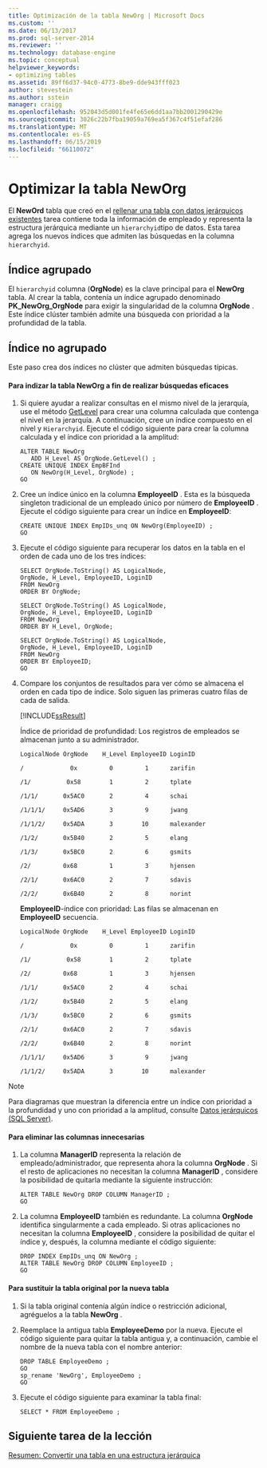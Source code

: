 ```yaml
---
title: Optimización de la tabla NewOrg | Microsoft Docs
ms.custom: ''
ms.date: 06/13/2017
ms.prod: sql-server-2014
ms.reviewer: ''
ms.technology: database-engine
ms.topic: conceptual
helpviewer_keywords:
- optimizing tables
ms.assetid: 89ff6d37-94c0-4773-8be9-dde943fff023
author: stevestein
ms.author: sstein
manager: craigg
ms.openlocfilehash: 952043d5d001fe4fe65e6dd1aa7bb2001290429e
ms.sourcegitcommit: 3026c22b7fba19059a769ea5f367c4f51efaf286
ms.translationtype: MT
ms.contentlocale: es-ES
ms.lasthandoff: 06/15/2019
ms.locfileid: "66110072"
---
```

# <a name="optimizing-the-neworg-table"></a>Optimizar la tabla NewOrg
  El **NewOrd** tabla que creó en el [rellenar una tabla con datos jerárquicos existentes](lesson-1-2-populating-a-table-with-existing-hierarchical-data.md) tarea contiene toda la información de empleado y representa la estructura jerárquica mediante un `hierarchyid`tipo de datos. Esta tarea agrega los nuevos índices que admiten las búsquedas en la columna `hierarchyid`.  
  
## <a name="clustered-index"></a>Índice agrupado  
 El `hierarchyid` columna (**OrgNode**) es la clave principal para el **NewOrg** tabla. Al crear la tabla, contenía un índice agrupado denominado **PK_NewOrg_OrgNode** para exigir la singularidad de la columna **OrgNode** . Este índice clúster también admite una búsqueda con prioridad a la profundidad de la tabla.  
  
## <a name="nonclustered-index"></a>Índice no agrupado  
 Este paso crea dos índices no clúster que admiten búsquedas típicas.  
  
#### <a name="to-index-the-neworg-table-for-efficient-searches"></a>Para indizar la tabla NewOrg a fin de realizar búsquedas eficaces  
  
1.  Si quiere ayudar a realizar consultas en el mismo nivel de la jerarquía, use el método [GetLevel](/sql/t-sql/data-types/getlevel-database-engine) para crear una columna calculada que contenga el nivel en la jerarquía. A continuación, cree un índice compuesto en el nivel y `Hierarchyid`. Ejecute el código siguiente para crear la columna calculada y el índice con prioridad a la amplitud:  
  
    ```  
    ALTER TABLE NewOrg   
       ADD H_Level AS OrgNode.GetLevel() ;  
    CREATE UNIQUE INDEX EmpBFInd   
       ON NewOrg(H_Level, OrgNode) ;  
    GO  
    ```  
  
2.  Cree un índice único en la columna **EmployeeID** . Esta es la búsqueda singleton tradicional de un empleado único por número de **EmployeeID** . Ejecute el código siguiente para crear un índice en **EmployeeID**:  
  
    ```  
    CREATE UNIQUE INDEX EmpIDs_unq ON NewOrg(EmployeeID) ;  
    GO  
    ```  
  
3.  Ejecute el código siguiente para recuperar los datos en la tabla en el orden de cada uno de los tres índices:  
  
    ```  
    SELECT OrgNode.ToString() AS LogicalNode,  
    OrgNode, H_Level, EmployeeID, LoginID  
    FROM NewOrg   
    ORDER BY OrgNode;  
  
    SELECT OrgNode.ToString() AS LogicalNode,  
    OrgNode, H_Level, EmployeeID, LoginID   
    FROM NewOrg   
    ORDER BY H_Level, OrgNode;  
  
    SELECT OrgNode.ToString() AS LogicalNode,  
    OrgNode, H_Level, EmployeeID, LoginID   
    FROM NewOrg   
    ORDER BY EmployeeID;  
    GO  
    ```  
  
4.  Compare los conjuntos de resultados para ver cómo se almacena el orden en cada tipo de índice. Solo siguen las primeras cuatro filas de cada de salida.  
  
     [!INCLUDE[ssResult](../../includes/ssresult-md.md)]  
  
     Índice de prioridad de profundidad: Los registros de empleados se almacenan junto a su administrador.  
  
     `LogicalNode OrgNode    H_Level EmployeeID LoginID`  
  
     `/             0x         0         1      zarifin`  
  
     `/1/          0x58        1         2      tplate`  
  
     `/1/1/       0x5AC0       2         4      schai`  
  
     `/1/1/1/     0x5AD6       3         9      jwang`  
  
     `/1/1/2/     0x5ADA       3        10      malexander`  
  
     `/1/2/       0x5B40       2         5      elang`  
  
     `/1/3/       0x5BC0       2         6      gsmits`  
  
     `/2/         0x68         1         3      hjensen`  
  
     `/2/1/       0x6AC0       2         7      sdavis`  
  
     `/2/2/       0x6B40       2         8      norint`  
  
     **EmployeeID**-índice con prioridad: Las filas se almacenan en **EmployeeID** secuencia.  
  
     `LogicalNode OrgNode    H_Level EmployeeID LoginID`  
  
     `/             0x         0         1      zarifin`  
  
     `/1/          0x58        1         2      tplate`  
  
     `/2/         0x68         1         3      hjensen`  
  
     `/1/1/       0x5AC0       2         4      schai`  
  
     `/1/2/       0x5B40       2         5      elang`  
  
     `/1/3/       0x5BC0       2         6      gsmits`  
  
     `/2/1/       0x6AC0       2         7      sdavis`  
  
     `/2/2/       0x6B40       2         8      norint`  
  
     `/1/1/1/     0x5AD6       3         9      jwang`  
  
     `/1/1/2/     0x5ADA       3        10      malexander`  
  
> [!NOTE]  
>  Para diagramas que muestran la diferencia entre un índice con prioridad a la profundidad y uno con prioridad a la amplitud, consulte [Datos jerárquicos &#40;SQL Server&#41;](../hierarchical-data-sql-server.md).  
  
#### <a name="to-drop-the-unnecessary-columns"></a>Para eliminar las columnas innecesarias  
  
1.  La columna **ManagerID** representa la relación de empleado/administrador, que representa ahora la columna **OrgNode** . Si el resto de aplicaciones no necesitan la columna **ManagerID** , considere la posibilidad de quitarla mediante la siguiente instrucción:  
  
    ```  
    ALTER TABLE NewOrg DROP COLUMN ManagerID ;  
    GO  
    ```  
  
2.  La columna **EmployeeID** también es redundante. La columna **OrgNode** identifica singularmente a cada empleado. Si otras aplicaciones no necesitan la columna **EmployeeID** , considere la posibilidad de quitar el índice y, después, la columna mediante el código siguiente:  
  
    ```  
    DROP INDEX EmpIDs_unq ON NewOrg ;  
    ALTER TABLE NewOrg DROP COLUMN EmployeeID ;  
    GO  
    ```  
  
#### <a name="to-replace-the-original-table-with-the-new-table"></a>Para sustituir la tabla original por la nueva tabla  
  
1.  Si la tabla original contenía algún índice o restricción adicional, agréguelos a la tabla **NewOrg** .  
  
2.  Reemplace la antigua tabla **EmployeeDemo** por la nueva. Ejecute el código siguiente para quitar la tabla antigua y, a continuación, cambie el nombre de la nueva tabla con el nombre anterior:  
  
    ```  
    DROP TABLE EmployeeDemo ;  
    GO  
    sp_rename 'NewOrg', EmployeeDemo ;  
    GO  
    ```  
  
3.  Ejecute el código siguiente para examinar la tabla final:  
  
    ```  
    SELECT * FROM EmployeeDemo ;  
    ```  
  
## <a name="next-task-in-lesson"></a>Siguiente tarea de la lección  
 [Resumen: Convertir una tabla en una estructura jerárquica](lesson-1-4-summary-converting-a-table-to-a-hierarchical-structure.md)  
  
  
